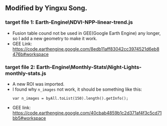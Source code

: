 
## Modified by Yingxu Song.
### target file 1: Earth-Engine\NDVI-NPP-linear-trend.js
- Fusion table cound not be used in GEE(Google Earth Engine) any longer, so I add a new geometry to make it work.
- GEE Link:
https://code.earthengine.google.com/8edb11aff83042cc3974521d6eb8476b#workspace


### target file 2: Earth-Engine\Monthly-Stats\Night-Lights-monthly-stats.js
- A new ROI was imported.
- I found why ```n_images``` not work, it should be something like this:
  ```
  var n_images = byAll.toList(150).length().getInfo();
  ```
- GEE link: 
https://code.earthengine.google.com/40cbab4859b1c2d371af4f3c5cd71bb5#workspace